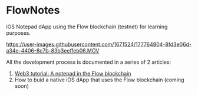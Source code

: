 # FlowNotes
iOS Notepad dApp using the Flow blockchain (testnet) for learning purposes.

https://user-images.githubusercontent.com/1671524/177764804-8fd3e06d-a34e-4406-8c7b-83b3eeffeb06.MOV

All the development process is documented in a series of 2 articles:
1. [Web3 tutorial: A notepad in the Flow blockchain](https://dev.to/theagilemonkeys/web3-tutorial-a-notepad-in-the-flow-blockchain-5458)
2. How to buid a native iOS dApp that uses the Flow blockchain (coming soon)



